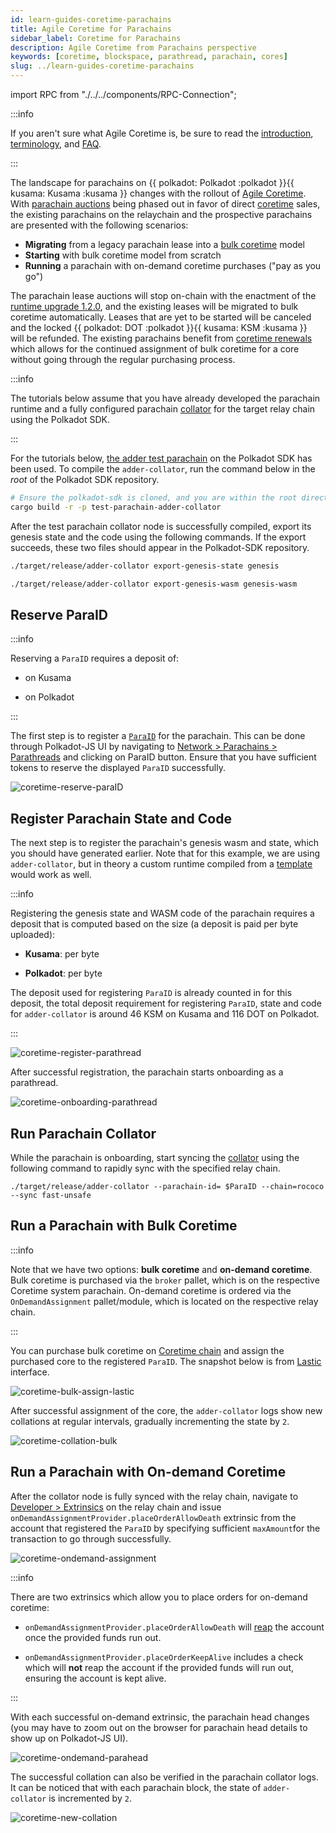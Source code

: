 ```yaml
---
id: learn-guides-coretime-parachains
title: Agile Coretime for Parachains
sidebar_label: Coretime for Parachains
description: Agile Coretime from Parachains perspective
keywords: [coretime, blockspace, parathread, parachain, cores]
slug: ../learn-guides-coretime-parachains
---
```


import RPC from "./../../components/RPC-Connection";

:::info

If you aren't sure what Agile Coretime is, be sure to read the
[introduction](./learn-agile-coretime.md),
[terminology](./learn-agile-coretime.md#agile-coretime-terminology), and
[FAQ](./learn-agile-coretime.md#agile-coretime-faq).

:::

The landscape for parachains on {{ polkadot: Polkadot :polkadot }}{{ kusama: Kusama :kusama }}
changes with the rollout of [Agile Coretime](./learn-agile-coretime.md). With
[parachain auctions](./learn-auction.md) being phased out in favor of direct
[coretime](./learn-agile-coretime.md#coretime) sales, the existing parachains on the relaychain and
the prospective parachains are presented with the following scenarios:

- **Migrating** from a legacy parachain lease into a
  [bulk coretime](./learn-agile-coretime.md#bulk-coretime) model
- **Starting** with bulk coretime model from scratch
- **Running** a parachain with on-demand coretime purchases ("pay as you go")

The parachain lease auctions will stop on-chain with the enactment of the
[runtime upgrade 1.2.0](https://github.com/polkadot-fellows/runtimes/releases/tag/v1.2.0), and the
existing leases will be migrated to bulk coretime automatically. Leases that are yet to be started
will be canceled and the locked {{ polkadot: DOT :polkadot }}{{ kusama: KSM :kusama }}  
will be refunded. The existing parachains benefit from
[coretime renewals](https://docs.lastic.xyz/coretime/renewals.html) which allows for the continued
assignment of bulk coretime for a core without going through the regular purchasing process.

:::info

The tutorials below assume that you have already developed the parachain runtime and a fully
configured parachain [collator](./learn-collator.md) for the target relay chain using the Polkadot
SDK.

:::

For the tutorials below,
[the adder test parachain](https://github.com/paritytech/polkadot-sdk/tree/6f3d890ed35bfdee3e3f7d59018345635a62d1cd/polkadot/parachain/test-parachains/adder)
on the Polkadot SDK has been used. To compile the `adder-collator`, run the command below in the
_root_ of the Polkadot SDK repository.

```sh
# Ensure the polkadot-sdk is cloned, and you are within the root directory (cd polkadot-sdk)
cargo build -r -p test-parachain-adder-collator
```

After the test parachain collator node is successfully compiled, export its genesis state and the
code using the following commands. If the export succeeds, these two files should appear in the
Polkadot-SDK repository.

```sh
./target/release/adder-collator export-genesis-state genesis
```

```sh
./target/release/adder-collator export-genesis-wasm genesis-wasm
```

## Reserve ParaID

:::info

Reserving a `ParaID` requires a deposit of:

<!-- prettier-ignore -->
- <RPC network="kusama" path="consts.registrar.paraDeposit" defaultValue={0} filter="humanReadable"/> on Kusama

<!-- prettier-ignore -->
- <RPC network="polkadot" path="consts.registrar.paraDeposit" defaultValue={0} filter="humanReadable"/> on Polkadot

:::

The first step is to register a [`ParaID`](../general/glossary.md#paraid) for the parachain. This
can be done through Polkadot-JS UI by navigating to
[Network > Parachains > Parathreads](https://polkadot.js.org/apps/#/parachains/parathreads) and
clicking on ParaID button. Ensure that you have sufficient tokens to reserve the displayed `ParaID`
successfully.

![coretime-reserve-paraID](../assets/coretime/coretime-reserve-paraID.png)

## Register Parachain State and Code

The next step is to register the parachain's genesis wasm and state, which you should have generated
earlier. Note that for this example, we are using `adder-collator`, but in theory a custom runtime
compiled from a
[template](https://github.com/paritytech/polkadot-sdk/tree/88a2f360238787bf5256cfdd14b40c08f519b38e/templates/parachain)
would work as well.

<!-- prettier-ignore -->
:::info

Registering the genesis state and WASM code of the parachain requires a deposit that is computed
based on the size (a deposit is paid per byte uploaded):

<!-- prettier-ignore -->
- **Kusama**:
  <RPC network="kusama" path="consts.registrar.dataDepositPerByte" defaultValue={0} filter="humanReadable"/> per byte
  
  <!-- prettier-ignore -->
- **Polkadot**:
  <RPC network="polkadot" path="consts.registrar.dataDepositPerByte" defaultValue={0} filter="humanReadable"/> per byte

The deposit used for registering `ParaID` is already counted in for this deposit, the total deposit
requirement for registering `ParaID`, state and code for `adder-collator` is around 46 KSM on Kusama
and 116 DOT on Polkadot.

:::

![coretime-register-parathread](../assets/coretime/coretime-register-parathread.png)

After successful registration, the parachain starts onboarding as a parathread.

![coretime-onboarding-parathread](../assets/coretime/coretime-parachain-onboarding.png)

## Run Parachain Collator

While the parachain is onboarding, start syncing the [collator](./learn-collator.md) using the
following command to rapidly sync with the specified relay chain.

```
./target/release/adder-collator --parachain-id= $ParaID --chain=rococo --sync fast-unsafe
```

## Run a Parachain with Bulk Coretime

:::info

Note that we have two options: **bulk coretime** and **on-demand coretime**. Bulk coretime is
purchased via the `broker` pallet, which is on the respective Coretime system parachain. On-demand
coretime is ordered via the `OnDemandAssignment` pallet/module, which is located on the respective
relay chain.

:::

You can purchase bulk coretime on [Coretime chain](./learn-guides-coretime-marketplaces.md) and
assign the purchased core to the registered `ParaID`. The snapshot below is from
[Lastic](https://test.lastic.xyz/) interface.

![coretime-bulk-assign-lastic](../assets/coretime/lastic-assign-core.png)

After successful assignment of the core, the `adder-collator` logs show new collations at regular
intervals, gradually incrementing the state by `2`.

![coretime-collation-bulk](../assets/coretime/coretime-collation-bulk.png)

## Run a Parachain with On-demand Coretime

After the collator node is fully synced with the relay chain, navigate to
[Developer > Extrinsics](https://polkadot.js.org/apps/#/extrinsics) on the relay chain and issue
`onDemandAssignmentProvider.placeOrderAllowDeath` extrinsic from the account that registered the
`ParaID` by specifying sufficient `maxAmount`for the transaction to go through successfully.

![coretime-ondemand-assignment](../assets/coretime/coretime-on-demand-assignment.png)

:::info

There are two extrinsics which allow you to place orders for on-demand coretime:

- `onDemandAssignmentProvider.placeOrderAllowDeath` will
  [reap](./learn-accounts.md#existential-deposit-and-reaping) the account once the provided funds
  run out.

- `onDemandAssignmentProvider.placeOrderKeepAlive` includes a check which will **not** reap the
  account if the provided funds will run out, ensuring the account is kept alive.

:::

With each successful on-demand extrinsic, the parachain head changes (you may have to zoom out on
the browser for parachain head details to show up on Polkadot-JS UI).

![coretime-ondemand-parahead](../assets/coretime/coretime-on-demand-parahead.png)

The successful collation can also be verified in the parachain collator logs. It can be noticed that
with each parachain block, the state of `adder-collator` is incremented by `2`.

![coretime-new-collation](../assets/coretime/coretime-create-new-collation.png)

